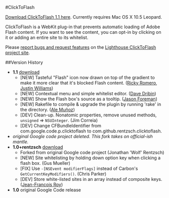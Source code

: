 #ClickToFlash

[Download ClickToFlash 1.1 here](http://s3.amazonaws.com/rentzsch/ClickToFlash-1.1.zip). Currently requires Mac OS X 10.5 Leopard.

ClickToFlash is a WebKit plug-in that prevents automatic loading of Adobe Flash content. If you want to see the content, you can opt-in by clicking on it or adding an entire site to its whitelist.

Please [report bugs and request features](http://rentzsch.lighthouseapp.com/projects/24342-clicktoflash/tickets/new) on the [Lighthouse ClickToFlash project site](http://rentzsch.lighthouseapp.com/projects/24342-clicktoflash/tickets?q=all).

##Version History

* **1.1** [download](http://s3.amazonaws.com/rentzsch/ClickToFlash-1.1.zip)
	* [NEW] Tasteful "Flash" icon now drawn on top of the gradient to make it more clear that it's blocked Flash content. ([Ricky Romero, Justin Williams](http://rentzsch.lighthouseapp.com/projects/24342/tickets/3-flash-boxes-are-not-always-obvious))
	* [NEW] Contextual menu and simple whitelist editor. ([Dave Dribin](http://github.com/ddribin/clicktoflash))
	* [NEW] Show the Flash box's source as a tooltip. ([Jason Foreman](http://github.com/threeve/clicktoflash/commit/a54c97c7be43e0adfbb0aad317c6020666d2a2e3))
	* [NEW] Rakefile to compile & upgrade the plugin by running 'rake' in the directory. ([Ale Muñoz](http://github.com/bomberstudios/clicktoflash/commit/2807f05aafe829e942f0c945ab914c0830652f73))
	* [DEV] Clean-up. Nonatomic properties, remove unused methods, `unsigned` => `NSUInteger`. (Jim Correia)
	* [DEV] Change CFBundleIdentifier from com.google.code.p.clicktoflash to com.github.rentzsch.clicktoflash.
* *original Google code project deleted. This fork takes on official-ish mantle.*
* **1.0+rentzsch** [download](http://s3.amazonaws.com/rentzsch/ClickToFlash%2Brentzsch-1.0.zip)
	* Forked from original Google code project (Jonathan 'Wolf' Rentzsch)
	* [NEW] Site whitelisting by holding down option key when clicking a flash box. (Gus Mueller)
	* [FIX] Use `-[NSEvent modifierFlags]` instead of Carbon's `GetCurrentKeyModifiers()`. (Chris Parker)
	* [DEV] Store white-listed sites in an array instead of composite keys. ([Jean-Francois Roy](https://twitter.com/jfroy/status/1150564777))
* **1.0** original Google Code release
